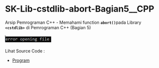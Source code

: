 # SK-Lib-cstdlib-abort-Bagian5__CPP
Arsip Pemrograman C++ - Memahami function <code><b>abort()</b></code>pada Library <code><b>&lt;cstdlib></b></code> di Pemrograman C++ (Bagian 5)<br><br>
<img src="https://github.com/RizkyKhapidsyah/SK-Lib-cstdlib-abort-Bagian5__CPP/blob/master/SK-Lib-cstdlib-abort-Bagian5__CPP/x64/result/001.PNG"><br><br>
Lihat Source Code : <br>
- <a href="https://github.com/RizkyKhapidsyah/SK-Lib-cstdlib-abort-Bagian5__CPP/blob/master/SK-Lib-cstdlib-abort-Bagian5__CPP/Source.cpp">Program</a>
